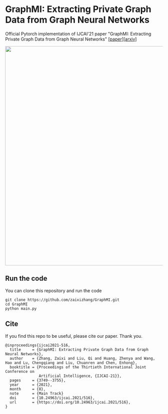 # GraphMI: Extracting Private Graph Data from Graph Neural Networks
Official Pytorch implementation of IJCAI'21 paper "GraphMI: Extracting Private Graph Data from Graph Neural Networks" [[paper]](https://www.ijcai.org/proceedings/2021/516)[[arxiv]](https://arxiv.org/abs/2106.02820)

<div align=center><img src="https://github.com/zaixizhang/GraphMI/blob/main/illustration.png" width="700"/></div>

## Run the code  
You can clone this repository and run the code

```
git clone https://github.com/zaixizhang/GraphMI.git
cd GraphMI
python main.py
```

## Cite

If you find this repo to be useful, please cite our paper. Thank you.

```
@inproceedings{ijcai2021-516,
  title     = {GraphMI: Extracting Private Graph Data from Graph Neural Networks},
  author    = {Zhang, Zaixi and Liu, Qi and Huang, Zhenya and Wang, Hao and Lu, Chengqiang and Liu, Chuanren and Chen, Enhong},
  booktitle = {Proceedings of the Thirtieth International Joint Conference on
               Artificial Intelligence, {IJCAI-21}},
  pages     = {3749--3755},
  year      = {2021},
  month     = {8},
  note      = {Main Track}
  doi       = {10.24963/ijcai.2021/516},
  url       = {https://doi.org/10.24963/ijcai.2021/516},
}
```

